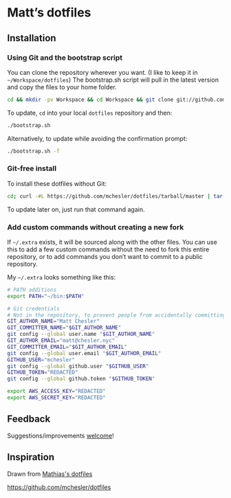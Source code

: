 # Matt’s dotfiles

## Installation

### Using Git and the bootstrap script

You can clone the repository wherever you want. (I like to keep it in `~/Workspace/dotfiles`) The bootstrap.sh script will pull in the latest version and copy the files to your home folder.

```bash
cd && mkdir -pv Workspace && cd Workspace && git clone git://github.com/mchesler/dotfiles.git && cd dotfiles && ./bootstrap.sh
```

To update, `cd` into your local `dotfiles` repository and then:

```bash
./bootstrap.sh
```

Alternatively, to update while avoiding the confirmation prompt:

```bash
./bootstrap.sh -f
```

### Git-free install

To install these dotfiles without Git:

```bash
cd; curl -#L https://github.com/mchesler/dotfiles/tarball/master | tar -xzv --strip-components 1 --exclude={README.md,bootstrap.sh}
```

To update later on, just run that command again.

### Add custom commands without creating a new fork

If `~/.extra` exists, it will be sourced along with the other files. You can use this to add a few custom commands without the need to fork this entire repository, or to add commands you don’t want to commit to a public repository.

My `~/.extra` looks something like this:

```bash
# PATH additions
export PATH="~/bin:$PATH"

# Git credentials
# Not in the repository, to prevent people from accidentally committing under my name
GIT_AUTHOR_NAME="Matt Chesler"
GIT_COMMITTER_NAME="$GIT_AUTHOR_NAME"
git config --global user.name "$GIT_AUTHOR_NAME"
GIT_AUTHOR_EMAIL="matt@chesler.nyc"
GIT_COMMITTER_EMAIL="$GIT_AUTHOR_EMAIL"
git config --global user.email "$GIT_AUTHOR_EMAIL"
GITHUB_USER="mchesler"
git config --global github.user "$GITHUB_USER"
GITHUB_TOKEN="REDACTED"
git config --global github.token "$GITHUB_TOKEN"

export AWS_ACCESS_KEY="REDACTED"
export AWS_SECRET_KEY="REDACTED"
```

## Feedback

Suggestions/improvements
[welcome](https://github.com/mchesler/dotfiles/issues)!

## Inspiration

Drawn from [Mathias's dotfiles](https://github.com/mathiasbynens/dotfiles)

https://github.com/mchesler/dotfiles

